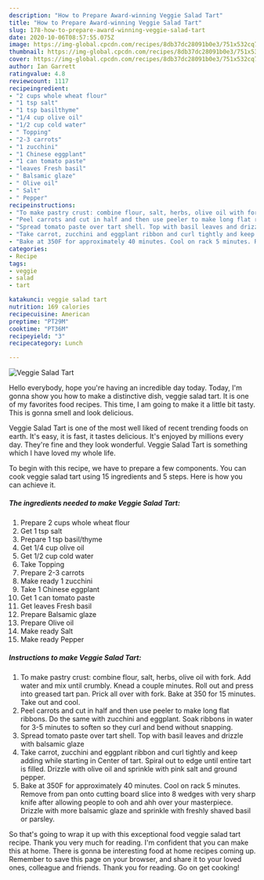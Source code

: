 ```yaml
---
description: "How to Prepare Award-winning Veggie Salad Tart"
title: "How to Prepare Award-winning Veggie Salad Tart"
slug: 178-how-to-prepare-award-winning-veggie-salad-tart
date: 2020-10-06T08:57:55.075Z
image: https://img-global.cpcdn.com/recipes/8db37dc28091b0e3/751x532cq70/veggie-salad-tart-recipe-main-photo.jpg
thumbnail: https://img-global.cpcdn.com/recipes/8db37dc28091b0e3/751x532cq70/veggie-salad-tart-recipe-main-photo.jpg
cover: https://img-global.cpcdn.com/recipes/8db37dc28091b0e3/751x532cq70/veggie-salad-tart-recipe-main-photo.jpg
author: Ian Garrett
ratingvalue: 4.8
reviewcount: 1117
recipeingredient:
- "2 cups whole wheat flour"
- "1 tsp salt"
- "1 tsp basilthyme"
- "1/4 cup olive oil"
- "1/2 cup cold water"
- " Topping"
- "2-3 carrots"
- "1 zucchini"
- "1 Chinese eggplant"
- "1 can tomato paste"
- "leaves Fresh basil"
- " Balsamic glaze"
- " Olive oil"
- " Salt"
- " Pepper"
recipeinstructions:
- "To make pastry crust: combine flour, salt, herbs, olive oil with fork. Add water and mix until crumbly. Knead a couple minutes. Roll out and press into greased tart pan. Prick all over with fork. Bake at 350 for 15 minutes. Take out and cool."
- "Peel carrots and cut in half and then use peeler to make long flat ribbons. Do the same with zucchini and eggplant. Soak ribbons in water for 3-5 minutes to soften so they curl and bend without snapping."
- "Spread tomato paste over tart shell. Top with basil leaves and drizzle with balsamic glaze"
- "Take carrot, zucchini and eggplant ribbon and curl tightly and keep adding while starting in Center of tart. Spiral out to edge until entire tart is filled. Drizzle with olive oil and sprinkle with pink salt and ground pepper."
- "Bake at 350F for approximately 40 minutes. Cool on rack 5 minutes. Remove from pan onto cutting board slice into 8 wedges with very sharp knife after allowing people to ooh and ahh over your masterpiece. Drizzle with more balsamic glaze and sprinkle with freshly shaved basil or parsley."
categories:
- Recipe
tags:
- veggie
- salad
- tart

katakunci: veggie salad tart 
nutrition: 169 calories
recipecuisine: American
preptime: "PT29M"
cooktime: "PT36M"
recipeyield: "3"
recipecategory: Lunch

---
```



![Veggie Salad Tart](https://img-global.cpcdn.com/recipes/8db37dc28091b0e3/751x532cq70/veggie-salad-tart-recipe-main-photo.jpg)

Hello everybody, hope you're having an incredible day today. Today, I'm gonna show you how to make a distinctive dish, veggie salad tart. It is one of my favorites food recipes. This time, I am going to make it a little bit tasty. This is gonna smell and look delicious.



Veggie Salad Tart is one of the most well liked of recent trending foods on earth. It's easy, it is fast, it tastes delicious. It's enjoyed by millions every day. They're fine and they look wonderful. Veggie Salad Tart is something which I have loved my whole life.


To begin with this recipe, we have to prepare a few components. You can cook veggie salad tart using 15 ingredients and 5 steps. Here is how you can achieve it.

<!--inarticleads1-->

##### The ingredients needed to make Veggie Salad Tart:

1. Prepare 2 cups whole wheat flour
1. Get 1 tsp salt
1. Prepare 1 tsp basil/thyme
1. Get 1/4 cup olive oil
1. Get 1/2 cup cold water
1. Take  Topping
1. Prepare 2-3 carrots
1. Make ready 1 zucchini
1. Take 1 Chinese eggplant
1. Get 1 can tomato paste
1. Get leaves Fresh basil
1. Prepare  Balsamic glaze
1. Prepare  Olive oil
1. Make ready  Salt
1. Make ready  Pepper




<!--inarticleads2-->

##### Instructions to make Veggie Salad Tart:

1. To make pastry crust: combine flour, salt, herbs, olive oil with fork. Add water and mix until crumbly. Knead a couple minutes. Roll out and press into greased tart pan. Prick all over with fork. Bake at 350 for 15 minutes. Take out and cool.
1. Peel carrots and cut in half and then use peeler to make long flat ribbons. Do the same with zucchini and eggplant. Soak ribbons in water for 3-5 minutes to soften so they curl and bend without snapping.
1. Spread tomato paste over tart shell. Top with basil leaves and drizzle with balsamic glaze
1. Take carrot, zucchini and eggplant ribbon and curl tightly and keep adding while starting in Center of tart. Spiral out to edge until entire tart is filled. Drizzle with olive oil and sprinkle with pink salt and ground pepper.
1. Bake at 350F for approximately 40 minutes. Cool on rack 5 minutes. Remove from pan onto cutting board slice into 8 wedges with very sharp knife after allowing people to ooh and ahh over your masterpiece. Drizzle with more balsamic glaze and sprinkle with freshly shaved basil or parsley.




So that's going to wrap it up with this exceptional food veggie salad tart recipe. Thank you very much for reading. I'm confident that you can make this at home. There is gonna be interesting food at home recipes coming up. Remember to save this page on your browser, and share it to your loved ones, colleague and friends. Thank you for reading. Go on get cooking!
